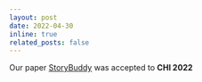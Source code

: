 ```yaml
---
layout: post
date: 2022-04-30 
inline: true
related_posts: false
---
```


Our paper [StoryBuddy](https://dl.acm.org/doi/abs/10.1145/3491102.3517479) was accepted to **<span class="conference">CHI 2022</span>**

